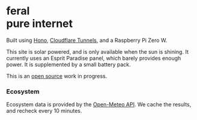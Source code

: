 # feral<br/>pure internet

Built using [Hono](https://hono.dev/), [Cloudflare Tunnels](https://www.cloudflare.com/products/tunnel/), and a Raspberry Pi Zero W.

This site is solar powered, and is only available when the sun is shining. It currently uses an Esprit Paradise panel, which barely provides enough power. It is supplemented by a small battery pack.

This is an [open source](https://github.com/iammatthias/feral-pure-internet) work in progress.

### Ecosystem

Ecosystem data is provided by the [Open-Meteo API](https://open-meteo.com/). We cache the results, and recheck every 10 minutes.
